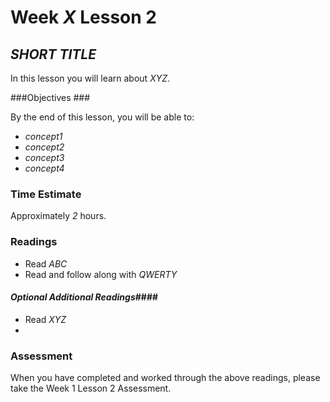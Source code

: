 # Week *X* Lesson 2 #
## *SHORT TITLE* ##

In this lesson you will learn about *XYZ*.

###Objectives ###

By the end of this lesson, you will be able to:

- *concept1*
- *concept2*
- *concept3*
- *concept4*

### Time Estimate ###

Approximately *2* hours.

### Readings ####
- Read *ABC*
- Read and follow along with *QWERTY*

#### *Optional Additional Readings*####
- Read *XYZ*
- 
### Assessment ###

When you have completed and worked through the above readings, please
take the Week 1 Lesson 2 Assessment.
